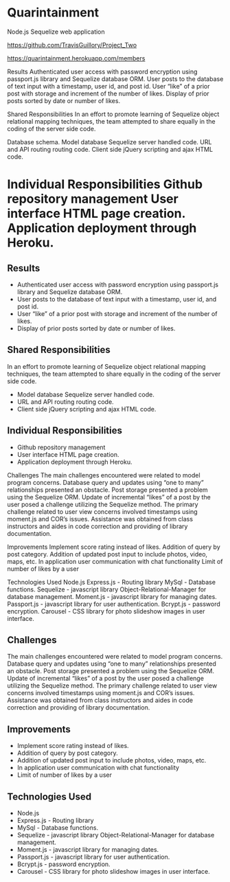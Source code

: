 # Quarintainment
Node.js Sequelize web application

https://github.com/TravisGuillory/Project_Two

https://quarintainment.herokuapp.com/members

Results
Authenticated user access with password encryption using passport.js library and Sequelize database ORM.
User posts to the database of text input with a timestamp, user id, and post id. 
User “like” of a prior post with storage and increment of the number of likes. 
Display of prior posts sorted by date or number of likes. 


Shared Responsibilities
In an effort to promote learning of Sequelize object relational mapping techniques, the team attempted to share equally in the coding of the server side code. 

Database schema. 
Model database Sequelize server handled code. 
URL and API routing routing code.
Client side jQuery scripting and ajax HTML code.


Individual Responsibilities
Github repository management
User interface HTML page creation.
Application deployment through Heroku. 
=======
## Results
* Authenticated user access with password encryption using passport.js library and Sequelize database ORM.
* User posts to the database of text input with a timestamp, user id, and post id. 
* User “like” of a prior post with storage and increment of the number of likes. 
* Display of prior posts sorted by date or number of likes. 


## Shared Responsibilities
In an effort to promote learning of Sequelize object relational mapping techniques, the team attempted to share equally in the coding of the server side code.

* Model database Sequelize server handled code. 
* URL and API routing routing code.
* Client side jQuery scripting and ajax HTML code.


## Individual Responsibilities
* Github repository management
* User interface HTML page creation.
* Application deployment through Heroku. 

Challenges
The main challenges encountered were related to model program concerns. Database query and updates using “one to many” relationships presented an obstacle. Post storage presented a problem using the Sequelize ORM. Update of incremental  “likes” of a post by the user posed a challenge utilizing the Sequelize method. The primary challenge related to user view concerns involved timestamps using moment.js and COR’s issues.  Assistance was obtained from class instructors and aides in code correction and providing of library documentation. 


Improvements
Implement score rating instead of likes.
Addition of query by post category.
Addition of updated post input to include photos, video, maps, etc.
In application user communication with chat functionality
Limit of number of likes by a user


Technologies Used
Node.js 
Express.js - Routing library
MySql - Database functions.
Sequelize  - javascript library Object-Relational-Manager for database management. 
Moment.js - javascript library for managing dates.
Passport.js - javascript library for user authentication.
Bcrypt.js - password encryption.
Carousel - CSS library for photo slideshow images in user interface.

## Challenges
The main challenges encountered were related to model program concerns. Database query and updates using “one to many” relationships presented an obstacle. Post storage presented a problem using the Sequelize ORM. Update of incremental  “likes” of a post by the user posed a challenge utilizing the Sequelize method. The primary challenge related to user view concerns involved timestamps using moment.js and COR’s issues.  Assistance was obtained from class instructors and aides in code correction and providing of library documentation. 


## Improvements
* Implement score rating instead of likes.
* Addition of query by post category.
* Addition of updated post input to include photos, video, maps, etc.
* In application user communication with chat functionality
* Limit of number of likes by a user


## Technologies Used
* Node.js 
* Express.js - Routing library
* MySql - Database functions.
* Sequelize  - javascript library Object-Relational-Manager for database management. 
* Moment.js - javascript library for managing dates.
* Passport.js - javascript library for user authentication.
* Bcrypt.js - password encryption.
* Carousel - CSS library for photo slideshow images in user interface.
